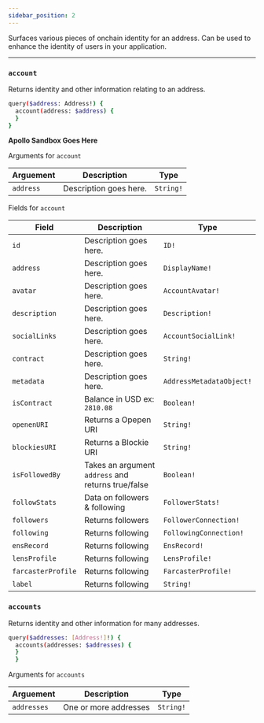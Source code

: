 ```yaml
---
sidebar_position: 2
---
```


Surfaces various pieces of onchain identity for an address. Can be used to enhance the identity of users in your application.

---

### `account`

Returns identity and other information relating to an address.

```sh
query($address: Address!) {
  account(address: $address) {
  }
}
```

**Apollo Sandbox Goes Here**


Arguments for `account`

| Arguement      | Description | Type |
| ----------- | ----------- | ----------- |
| `address`      | Description goes here.       | `String!` | 

Fields for `account`

| Field      | Description | Type |
| ----------- | ----------- | ----------- |
| `id`      | Description goes here.       | `ID!`       |
| `address`      | Description goes here.       | `DisplayName!` | 
| `avatar`      | Description goes here.       | `AccountAvatar!` | 
| `description`      | Description goes here.       | `Description!` | 
| `socialLinks`      | Description goes here.       | `AccountSocialLink!` | 
| `contract`      | Description goes here.       | `String!` | 
| `metadata`      | Description goes here.       | `AddressMetadataObject!` | 
| `isContract`      | Balance in USD ex: `2810.08`      | `Boolean!` | 
| `openenURI`      | Returns a Opepen URI       | `String!` | 
| `blockiesURI`      | Returns a Blockie URI        | `String!` | 
| `isFollowedBy`      | Takes an argument `address` and returns true/false       | `Boolean!` | 
| `followStats`      | Data on followers & following     | `FollowerStats!` | 
| `followers`      | Returns followers     | `FollowerConnection!` | 
| `following`      | Returns following     | `FollowingConnection!` | 
| `ensRecord`      | Returns following     | `EnsRecord!` | 
| `lensProfile`      | Returns following     | `LensProfile!` | 
| `farcasterProfile`      | Returns following     | `FarcasterProfile!` | 
| `label`      | Returns following     | `String!` | 

### `accounts`

Returns identity and other information for many addresses.

```sh
query($addresses: [Address!]!) {
  accounts(addresses: $addresses) {
  }
  }
```

Arguments for `accounts`

| Arguement      | Description | Type |
| ----------- | ----------- | ----------- |
| `addresses`      | One or more addresses      | `String!` | 